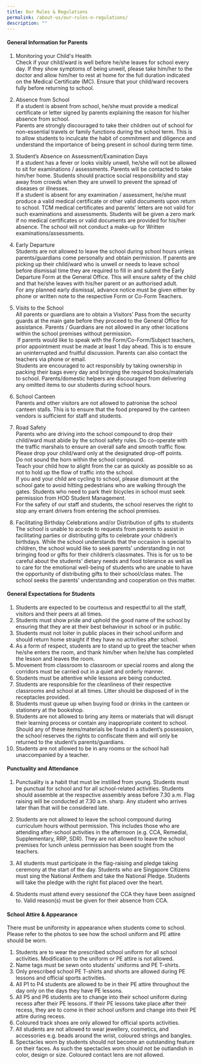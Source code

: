 ```yaml
---
title: Our Rules & Regulations
permalink: /about-us/our-rules-n-regulations/
description: ""
---
```

<h4><strong>General Information for Parents</strong></h4>
<div>
<ol start="1">
<li>
<div>Monitoring your Child's Health</div>
<div>Check if your child/ward is well before he/she leaves for school every day. If they show symptoms of being unwell, please take him/her to the doctor and allow him/her to rest at home for the full duration indicated on the Medical Certificate (MC). Ensure that your child/ward recovers fully before returning to school.</div>
</li>
</ol>
<ol start="2">
<li>Absence from School<br />
<div>If a student is absent from school, he/she must provide a medical certificate or letter signed by parents explaining the reason for his/her absence from school.</div>
<div>Parents are strongly discouraged to take their children out of school for non-essential travels or family functions during the school term. This is to allow students to inculcate the habit of commitment and diligence and understand the importance of being present in school during term time.</div>
</li>
</ol>
<ol start="3">
<li>Student&rsquo;s Absence on Assessment/Examination Days
<div>If a student has a fever or looks visibly unwell, he/she will not be allowed to sit for examinations / assessments. Parents will be contacted to take him/her home. Students should practice social responsibility and stay away from crowds when they are unwell to prevent the spread of diseases or illnesses.</div>
<div>If a student is absent for any examination / assessment, he/she must produce a valid medical certificate or other valid documents upon return to school. TCM medical certificates and parents&rsquo; letters are not valid for such examinations and assessments. Students will be given a zero mark if no medical certificates or valid documents are provided for his/her absence. The school will not conduct a make-up for Written examinations/assessments.</div>
</li>
</ol>
<ol start="4">
<li>Early Departure
<div>Students are not allowed to leave the school during school hours unless parents/guardians come personally and obtain permission. If parents are picking up their child/ward who is unwell or needs to leave school before dismissal time they are required to fill in and submit the Early Departure Form at the General Office. This will ensure safety of the child and that he/she leaves with his/her parent or an authorised adult.</div>
<div>For any planned early dismissal, advance notice must be given either by phone or written note to the respective Form or Co-Form Teachers.</div>
</li>
</ol>
<ol start="5">
<li>Visits to the School
<div>All parents or guardians are to obtain a Visitors&rsquo; Pass from the security guards at the main gate before they proceed to the General Office for assistance. Parents / Guardians are not allowed in any other locations within the school premises without permission.</div>
<div>&nbsp;If parents would like to speak with the Form/Co-Form/Subject teachers, prior appointment must be made at least 1 day ahead. This is to ensure an uninterrupted and fruitful discussion. Parents can also contact the teachers via phone or email.</div>
<div>Students are encouraged to act responsibly by taking ownership in packing their bags every day and bringing the required books/materials to school. Parents/domestic helpers are discouraged from delivering any omitted items to our students during school hours.</div>
</li>
</ol>
<ol start="6">
<li>School Canteen
<div>Parents and other visitors are not allowed to patronise the school canteen stalls. This is to ensure that the food prepared by the canteen vendors is sufficient for staff and students.</div>
</li>
</ol>
<ol start="7">
<li>Road Safety
<div>Parents who are driving into the school compound to drop their child/ward must abide by the school safety rules. Do co-operate with the traffic marshals to ensure an overall safe and smooth traffic flow. Please drop your child/ward only at the designated drop-off points.</div>
<div>Do not sound the horn within the school compound.</div>
<div>Teach your child how to alight from the car as quickly as possible so as not to hold up the flow of traffic into the school.</div>
<div>If you and your child are cycling to school, please dismount at the school gate to avoid hitting pedestrians who are walking through the gates. Students who need to park their bicycles in school must seek permission from HOD Student Management.</div>
<div>For the safety of our staff and students, the school reserves the right to stop any errant drivers from entering the school premises.</div>
</li>
</ol>
<ol start="8">
<li>Facilitating Birthday Celebrations and/or Distribution of gifts to students
<div>The school is unable to accede to requests from parents to assist in facilitating parties or distributing gifts to celebrate your children&rsquo;s birthdays. While the school understands that the occasion is special to children, the school would like to seek parents&rsquo; understanding in not bringing food or gifts for their children&rsquo;s classmates. This is for us to be careful about the students&rsquo; dietary needs and food tolerance as well as to care for the emotional well-being of students who are unable to have the opportunity of distributing gifts to their school/class mates. The school seeks the parents&rsquo; understanding and cooperation on this matter.</div>
</li>
</ol>
<h4><strong>General Expectations for Students</strong></h4>
<ol>
<li>Students are expected to be courteous and respectful to all the staff, visitors and their peers at all times.</li>
<li>Students must show pride and uphold the good name of the school by ensuring that they are at their best behaviour in school or in public.</li>
<li>Students must not loiter in public places in their school uniform and should return home straight if they have no activities after school.</li>
<li>As a form of respect, students are to stand up to greet the teacher when he/she enters the room, and thank him/her when he/she has completed the lesson and leaves the room.</li>
<li>Movement from classroom to classroom or special rooms and along the corridors must be carried out in a quiet and orderly manner.</li>
<li>Students must be attentive while lessons are being conducted.</li>
<li>Students are responsible for the cleanliness of their respective classrooms and school at all times. Litter should be disposed of in the receptacles provided.</li>
<li>Students must queue up when buying food or drinks in the canteen or stationery at the bookshop.</li>
<li>Students are not allowed to bring any items or materials that will disrupt their learning process or contain any inappropriate content to school. Should any of these items/materials be found in a student&rsquo;s possession, the school reserves the rights to confiscate them and will only be returned to the student&rsquo;s parents/guardians.</li>
<li>Students are not allowed to be in any rooms or the school hall unaccompanied by a teacher.</li>
</ol>
<h4><strong>Punctuality and Attendance</strong></h4>
<ol>
<li>Punctuality is a habit that must be instilled from young. Students must be punctual for school and for all school-related activities. Students should assemble at the respective assembly areas before 7.30 a.m. Flag raising will be conducted at 7.30 a.m. sharp. Any student who arrives later than that will be considered late.</li>
</ol>
<ol start="2">
<li>Students are not allowed to leave the school compound during curriculum hours without permission. This includes those who are attending after-school activities in the afternoon (e.g. CCA, Remedial, Supplementary, RRP, SDR). They are not allowed to leave the school premises for lunch unless permission has been sought from the teachers.</li>
</ol>
<ol start="3">
<li>All students must participate in the flag-raising and pledge taking ceremony at the start of the day. Students who are Singapore Citizens must sing the National Anthem and take the National Pledge. Students will take the pledge with the right fist placed over the heart.</li>
</ol>
<ol start="4">
<li>Students must attend every sessionof the CCA they have been assigned to. Valid reason(s) must be given for their absence from CCA.</li>
</ol>
<h4><strong>School Attire &amp; Appearance</strong></h4>
<div>There must be uniformity in appearance when students come to school. Please refer to the photos to see how the school uniform and PE attire should be worn.</div>
<ol>
<li>Students are to wear the prescribed school uniform for all school activities. Modification to the uniform or PE attire is not allowed.</li>
<li>Name tags must be sewn onto students&rsquo; uniforms and PE T-shirts.</li>
<li>Only prescribed school PE T-shirts and shorts are allowed during PE lessons and official sports activities.&nbsp;</li>
<li>All P1 to P4 students are allowed to be in their PE attire throughout the day only on the days they have PE lessons.</li>
<li>All P5 and P6 students are to change into their school uniform during recess after their PE lessons. If their PE lessons take place after their recess, they are to come in their school uniform and change into their PE attire during recess.</li>
<li>Coloured track shoes are only allowed for official sports activities.</li>
<li>All students are not allowed to wear jewellery, cosmetics, and accessories e.g. beads around the wrist, coloured strings and bangles.</li>
<li>Spectacles worn by students should not become an outstanding feature on their faces. As such the spectacles worn should not be outlandish in color, design or size. Coloured contact lens are not allowed.</li>
</ol>